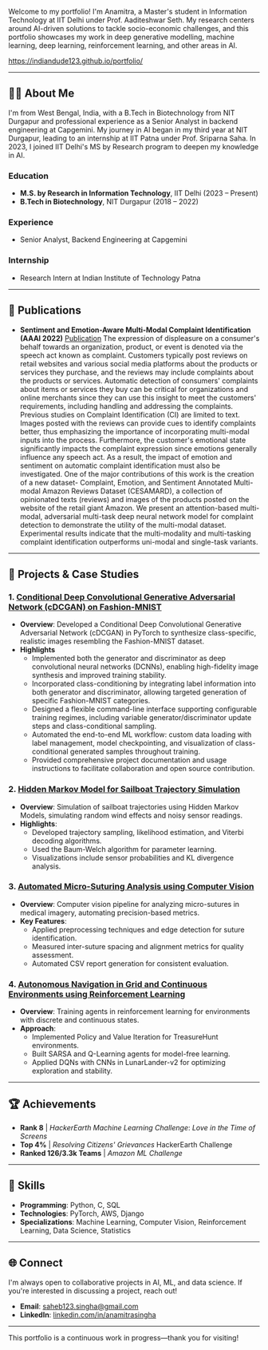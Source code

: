 
Welcome to my portfolio! I'm Anamitra, a Master's student in Information Technology at IIT Delhi under Prof. Aaditeshwar Seth. My research centers around AI-driven solutions to tackle socio-economic challenges, and this portfolio showcases my work in deep generative modelling, machine learning, deep learning, reinforcement learning, and other areas in AI.

https://indiandude123.github.io/portfolio/

---

## 🧑‍🎓 About Me

I'm from West Bengal, India, with a B.Tech in Biotechnology from NIT Durgapur and professional experience as a Senior Analyst in backend engineering at Capgemini. My journey in AI began in my third year at NIT Durgapur, leading to an internship at IIT Patna under Prof. Sriparna Saha. In 2023, I joined IIT Delhi's MS by Research program to deepen my knowledge in AI.

### Education
- **M.S. by Research in Information Technology**, IIT Delhi (2023 – Present)
- **B.Tech in Biotechnology**, NIT Durgapur (2018 – 2022)

### Experience
- Senior Analyst, Backend Engineering at Capgemini

### Internship
- Research Intern at Indian Institute of Technology Patna

---

## 📝 Publications

- **Sentiment and Emotion-Aware Multi-Modal Complaint Identification (AAAI 2022)**
  [Publication](https://doi.org/10.1609/aaai.v36i11.21476)
The expression of displeasure on a consumer's behalf towards an organization, product, or event is denoted via the speech act known as complaint. Customers typically post reviews on retail websites and various social media platforms about the products or services they purchase, and the reviews may include complaints about the products or services. Automatic detection of consumers' complaints about items or services they buy can be critical for organizations and online merchants since they can use this insight to meet the customers' requirements, including handling and addressing the complaints. Previous studies on Complaint Identification (CI) are limited to text. Images posted with the reviews can provide cues to identify complaints better, thus emphasizing the importance of incorporating multi-modal inputs into the process. Furthermore, the customer's emotional state significantly impacts the complaint expression since emotions generally influence any speech act. As a result, the impact of emotion and sentiment on automatic complaint identification must also be investigated. One of the major contributions of this work is the creation of a new dataset- Complaint, Emotion, and Sentiment Annotated Multi-modal Amazon Reviews Dataset (CESAMARD), a collection of opinionated texts (reviews) and images of the products posted on the website of the retail giant Amazon. We present an attention-based multi-modal, adversarial multi-task deep neural network model for complaint detection to demonstrate the utility of the multi-modal dataset. Experimental results indicate that the multi-modality and multi-tasking complaint identification outperforms uni-modal and single-task variants.
---


## 🔬 Projects & Case Studies
### 1. [Conditional Deep Convolutional Generative Adversarial Network (cDCGAN) on Fashion-MNIST](https://github.com/Indiandude123/cDCGAN-on-fashion-mnist)
  - **Overview**: Developed a Conditional Deep Convolutional Generative Adversarial Network (cDCGAN) in PyTorch to synthesize class-specific, realistic images resembling the Fashion-MNIST dataset.
  - **Highlights**
    - Implemented both the generator and discriminator as deep convolutional neural networks (DCNNs), enabling high-fidelity image synthesis and improved training stability.
    - Incorporated class-conditioning by integrating label information into both generator and discriminator, allowing targeted generation of specific Fashion-MNIST categories.
    - Designed a flexible command-line interface supporting configurable training regimes, including variable generator/discriminator update steps and class-conditional sampling.
    - Automated the end-to-end ML workflow: custom data loading with label management, model checkpointing, and visualization of class-conditional generated samples throughout training.
    - Provided comprehensive project documentation and usage instructions to facilitate collaboration and open source contribution.

### 2. [Hidden Markov Model for Sailboat Trajectory Simulation](https://github.com/Indiandude123/HMM-Sailboat-Grid)
   - **Overview**: Simulation of sailboat trajectories using Hidden Markov Models, simulating random wind effects and noisy sensor readings.
   - **Highlights**:
     - Developed trajectory sampling, likelihood estimation, and Viterbi decoding algorithms.
     - Used the Baum-Welch algorithm for parameter learning.
     - Visualizations include sensor probabilities and KL divergence analysis.

### 3. [Automated Micro-Suturing Analysis using Computer Vision](https://github.com/Indiandude123/Automated-Micro-Suturing-Analysis-Using-Computer-Vision)
   - **Overview**: Computer vision pipeline for analyzing micro-sutures in medical imagery, automating precision-based metrics.
   - **Key Features**:
     - Applied preprocessing techniques and edge detection for suture identification.
     - Measured inter-suture spacing and alignment metrics for quality assessment.
     - Automated CSV report generation for consistent evaluation.

### 4. [Autonomous Navigation in Grid and Continuous Environments using Reinforcement Learning](https://github.com/Indiandude123/Autonomous-Navigation-in-Grid-and-Continuous-Environments-using-Reinforcement-Learning)
   - **Overview**: Training agents in reinforcement learning for environments with discrete and continuous states.
   - **Approach**:
     - Implemented Policy and Value Iteration for TreasureHunt environments.
     - Built SARSA and Q-Learning agents for model-free learning.
     - Applied DQNs with CNNs in LunarLander-v2 for optimizing exploration and stability.

---

## 🏆 Achievements

- **Rank 8** | *HackerEarth Machine Learning Challenge*: *Love in the Time of Screens*
- **Top 4%** | *Resolving Citizens' Grievances* HackerEarth Challenge
- **Ranked 126/3.3k Teams** | *Amazon ML Challenge*

---

## 📂 Skills

- **Programming**: Python, C, SQL
- **Technologies**: PyTorch, AWS, Django
- **Specializations**: Machine Learning, Computer Vision, Reinforcement Learning, Data Science, Statistics

---

## 🌐 Connect

I'm always open to collaborative projects in AI, ML, and data science. If you're interested in discussing a project, reach out!

- **Email**: saheb123.singha@gmail.com  
- **LinkedIn**: [linkedin.com/in/anamitrasingha](https://www.linkedin.com/in/anamitrasingha/)

  
---

This portfolio is a continuous work in progress—thank you for visiting!
